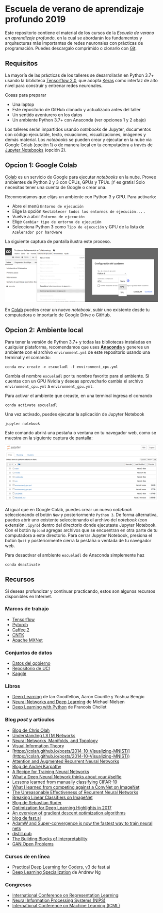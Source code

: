 # Escuela de verano de aprendizaje profundo 2019
Este repositorio contiene el material de los cursos de la *Escuela de verano en aprendizaje profundo*, en la cual se abordarán los fundamentos y arquitecturas más importantes de redes neuronales con prácticas de programación. Puedes descargalo comprimido o clonarlo con [Git](https://git-scm.com/).

## Requisitos
La mayoría de las prácticas de los talleres se desarrollarán en Python 3.7+ usando la biblioteca [Tensorflow 2.0](https://www.tensorflow.org/), que adopta [Keras](https://www.tensorflow.org/versions/r2.0/api_docs/python/tf/keras) como interfaz de alto nivel para construir y entrenar redes neuronales.

Cosas para preparar
* Una laptop 
* Este repositorio de GitHub clonado y actualizado antes del taller
* Un sentido aventurero en los datos
* Un ambiente Python 3.7+ con Anaconda (ver opciones 1 y 2 abajo)

Los talleres serán impartidos usando *notebooks* de Jupyter, documentos con código ejecutable, texto, ecuaciones, visualizaciones, imágenes y demás material. Los *notebooks* se pueden crear y ejecutar en la nube via Google Colab (opción 1) o de manera local en tu computadora a través de [Jupyter Notebooks](https://jupyter.org/) (opción 2).

## Opcion 1: Google Colab
[Colab](https://colab.research.google.com) es un servicio de Google para ejecutar *notebooks* en la nube. Provee ambientes de Python 2 y 3 con CPUs, GPUs y TPUs. ¡Y es gratis! Solo necesitas tener una cuenta de Google o crear una.

Recomendamos que elijas un ambiente con Python 3 y GPU. Para activarlo:
* Abre el menú `Entorno de ejecución`
* Elige la opción `Restablecer todos los entornos de ejecución...` . 
* Vuelve a abrir `Entorno de ejecución`
* Elige `Cambiar tipo de entorno de ejecución` 
* Selecciona Python 3 como `Tipo de ejecución` y GPU de la lista de `Acelerador por hardware`

La siguiente captura de pantalla ilustra este proceso. 

![](media/escoge_acelerador.png)

En [Colab](https://colab.research.google.com) puedes crear un nuevo *notebook*, subir uno existente desde tu computadora o importarlo de Google Drive o GitHub. 

## Opcion 2: Ambiente local
Para tener la versión de Python 3.7+ y todas las bibliotecas instaladas en cualquier plataforma, recomendamos que uses [**Anaconda**](https://www.anaconda.com/) y generes un ambiente con el archivo `environment.yml` de este repositorio usando una terminal y el comando:

```
conda env create -n escueladl -f environment_cpu.yml
```

Cambia el nombre `escueladl` por tu nombre favorito para el ambiente. Si cuentas con un GPU Nvidia y deseas aprovecharlo cambia el archivo `environment_cpu.yml` a `environment_gpu.yml`.

Para activar el ambiente que creaste, en una terminal ingresa el comando 

```
conda activate escueladl 
```

Una vez activado, puedes ejecutar la aplicación de Jupyter Notebook

```
jupyter notebook
```

Este comando abrirá una pestaña o ventana en tu navegador web, como se muestra en la siguiente captura de pantalla:

![](media/jupyter_notebook.png)

Al igual que en Google Colab, puedes crear un nuevo *notebook* seleccionando el botón `New` y posteriormente `Python 3`. De forma alternativa, puedes abrir uno existente seleccionando el archivo del *notebook* (con extensión `.ipynb`) dentro del directorio donde ejecutaste Jupyter Notebook. Con el botón `Upload` agregas archivos que se encuentran en otra parte de tu computadora a este directorio. Para cerrar Jupyter Notebook, presiona el botón `Quit` y posteriormente cierra la pestaña o ventada de tu navegador web. 
 
Para desactivar el ambiente `escueladl` de Anaconda simplemente haz

```
conda deactivate 
```

## Recursos
Si deseas profundizar y continuar practicando, estos son algunos recursos disponibles en Internet.

### Marcos de trabajo
* [Tensorflow](https://www.tensorflow.org/)
* [Pytorch](https://www.pytorch.org/)
* [Caffee 2](https://caffe2.ai/)
* [CNTK](https://cntk.ai/pythondocs/) 
* [Apache MXNet](https://mxnet.apache.org/)

### Conjuntos de datos
* [Datos del gobierno](http://datos.gob.mx">datos.gob.mx)
* [Repositorio de UCI](http://archive.ics.uci.edu/ml)
* [Kaggle](http://www.kaggle.com)

### Libros
* [Deep Learning](http://www.deeplearningbook.org/) de Ian Goodfellow, Aaron Courille y Yoshua Bengio 
* [Neural Networks and Deep Learning](http://neuralnetworksanddeeplearning.com/) de Michael Nielsen 
* [Deep Learning with Python](https://www.manning.com/books/deep-learning-with-python) de Francois Chollet


### Blog *post* y artículos
* [Blog de Chris Olah](https://colah.github.io/)
 * [Understanding LSTM Networks](https://colah.github.io/posts/2015-08-Understanding-LSTMs/)
 * [Neural Networks, Manifolds, and Topology](https://colah.github.io/posts/2014-03-NN-Manifolds-Topology/)
 * [Visual Information Theory](https://colah.github.io/posts/2015-09-Visual-Information/)
 * [https://colah.github.io/posts/2014-10-Visualizing-MNIST/](https://colah.github.io/posts/2014-10-Visualizing-MNIST/)
 * [Attention and Augmented Recurrent Neural Networks](https://distill.pub/2016/augmented-rnns/)
* [Blog de Andrej Karpathy](http://karpathy.github.io/)
 * [A Recipe for Training Neural Networks](http://karpathy.github.io/2019/04/25/recipe/)
 * [What a Deep Neural Network thinks about your #selfie](http://karpathy.github.io/2015/10/25/selfie/)
 * [Lessons learned from manually classifying CIFAR-10](http://karpathy.github.io/2011/04/27/manually-classifying-cifar10/)
 * [What I learned from competing against a ConvNet on ImageNet](http://karpathy.github.io/2014/09/02/what-i-learned-from-competing-against-a-convnet-on-imagenet/)
 * [The Unreasonable Effectiveness of Recurrent Neural Networks](http://karpathy.github.io/2015/05/21/rnn-effectiveness/)
 * [Breaking Linear Classifiers on ImageNet](http://karpathy.github.io/2015/03/30/breaking-convnets/)
* [Blog de Sebastian Ruder](http://ruder.io/)
 * [Optimization for Deep Learning Highlights in 2017](http://ruder.io/deep-learning-optimization-2017/)
 * [An overview of gradient descent optimization algorithms](http://ruder.io/optimizing-gradient-descent/)
* [blog de fast.ai](https://www.fast.ai/)
 * [AdamW and Super-convergence is now the fastest way to train neural nets](https://www.fast.ai/2018/07/02/adam-weight-decay/)
* [distill.pub](https://distill.pub/)
 * [The Building Blocks of Interpretability](https://distill.pub/2018/building-blocks/)
 * [GAN Open Problems](https://distill.pub/2019/gan-open-problems/)
 
### Cursos de en línea
* [Practical Deep Learning for Coders, v3](https://course.fast.ai/) de fast.ai
* [Deep Learning Specialization](https://www.coursera.org/specializations/deep-learning) de Andrew Ng

### Congresos
* [International Conference on Representation Learning](http://www.iclr.cc/)                                                                               
* [Neural Information Processing Systems (NIPS)](http://nips.cc/)                                                                                                  
* [International Conference on Machine Learning (ICML)](https://icml.cc/)                                                                  
